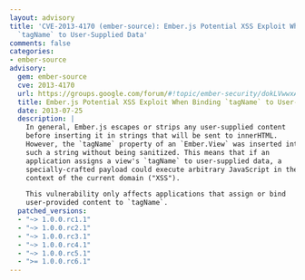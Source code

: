 ```yaml
---
layout: advisory
title: 'CVE-2013-4170 (ember-source): Ember.js Potential XSS Exploit When Binding
  `tagName` to User-Supplied Data'
comments: false
categories:
- ember-source
advisory:
  gem: ember-source
  cve: 2013-4170
  url: https://groups.google.com/forum/#!topic/ember-security/dokLVwwxAdM
  title: Ember.js Potential XSS Exploit When Binding `tagName` to User-Supplied Data
  date: 2013-07-25
  description: |
    In general, Ember.js escapes or strips any user-supplied content
    before inserting it in strings that will be sent to innerHTML.
    However, the `tagName` property of an `Ember.View` was inserted into
    such a string without being sanitized. This means that if an
    application assigns a view's `tagName` to user-supplied data, a
    specially-crafted payload could execute arbitrary JavaScript in the
    context of the current domain ("XSS").

    This vulnerability only affects applications that assign or bind
    user-provided content to `tagName`.
  patched_versions:
  - "~> 1.0.0.rc1.1"
  - "~> 1.0.0.rc2.1"
  - "~> 1.0.0.rc3.1"
  - "~> 1.0.0.rc4.1"
  - "~> 1.0.0.rc5.1"
  - ">= 1.0.0.rc6.1"
---
```

